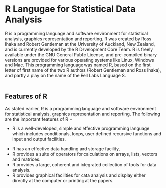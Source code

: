 # R Langugae for Statistical Data Analysis

R is a programming language and software environment for statistical analysis, graphics representation and reporting. R was created by Ross Ihaka and Robert Gentleman at the University of Auckland, New Zealand, and is currently developed by the R Development Core Team. R is freely available under the GNU General Public License, and pre-compiled binary versions are provided for various operating systems like Linux, Windows and Mac. This programming language was named R, based on the first letter of first name of the two R authors (Robert Gentleman and Ross Ihaka), and partly a play on the name of the Bell Labs Language S.
<br>
<br>
## Features of R
As stated earlier, R is a programming language and software environment for statistical analysis, graphics representation and reporting. The following are the important features of R −
<ul>
  <li>

R is a well-developed, simple and effective programming language which includes conditionals, loops, user defined recursive functions and input and output facilities.
  </li><li>
R has an effective data handling and storage facility,
  </li><li>
R provides a suite of operators for calculations on arrays, lists, vectors and matrices.
</li><li>
R provides a large, coherent and integrated collection of tools for data analysis.
  </li><li>
R provides graphical facilities for data analysis and display either directly at the computer or printing at the papers.
  </li>
